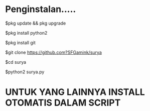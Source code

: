# Penginstalan.....

$pkg update && pkg upgrade

$pkg install python2

$pkg install git

$git clone https://github.com?SFGamink/surya

$cd surya

$python2 surya.py


# UNTUK YANG LAINNYA INSTALL OTOMATIS DALAM SCRIPT

